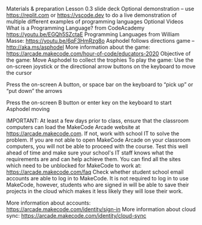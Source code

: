 Materials & preparation
Lesson 0.3 slide deck
Optional demonstration – use https://replit.com or https://vscode.dev to do a live demonstration of multiple different examples of programming languages
Optional Videos
What is a Programming Language? from CodeAcademy
https://youtu.be/EGQh5SZctaE
Programming Languages from William Masse:
https://youtu.be/6qF3HmRzg8o
Asphodel follows directions game – http://aka.ms/asphodel 
More information about the game:
https://arcade.makecode.com/hour-of-code/educators-2020 
Objective of the game: Move Asphodel to collect the trophies
To play the game:
Use the on-screen joystick or the directional arrow buttons on the keyboard to move the cursor

Press the on-screen A button, or space bar on the keyboard to “pick up” or “put down” the arrows

Press the on-screen B button or enter key on the keyboard to start Asphodel moving

IMPORTANT: At least a few days prior to class, ensure that the classroom computers can load the MakeCode Arcade website at https://arcade.makecode.com. If not, work with school IT to solve the problem.
If you are not able to open MakeCode Arcade on your classroom computers, you will not be able to proceed with the course. Test this well ahead of time and make sure your school's IT staff knows what the requirements are and can help achieve them. You can find all the sites which need to be unblocked for MakeCode to work at:
https://arcade.makecode.com/faq
Check whether student school email accounts are able to log in to MakeCode. It is not required to log in to use MakeCode, however, students who are signed in will be able to save their projects in the cloud which makes it less likely they will lose their work. 

More information about accounts:
https://arcade.makecode.com/identity/sign-in
More information about cloud sync:
https://arcade.makecode.com/identity/cloud-sync


